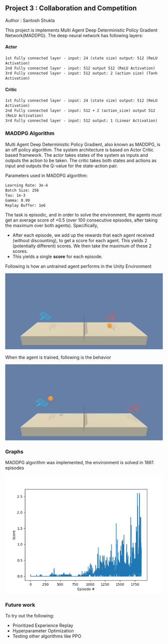 ## Project 3 : Collaboration and Competition

Author : Santosh Shukla

This project is implements Multi Agent Deep Deterministic Policy Gradient Network(MADDPG). The deep neural network has following layers:

#### Actor
    1st Fully connected layer - input: 24 (state size) output: 512 (ReLU Activation)
    2nd Fully connected layer - input: 512 output 512 (ReLU Activation)
    3rd Fully connected layer - input: 512 output: 2 (action size) (Tanh Activation)

#### Critic
    1st Fully connected layer - input: 24 (state size) output: 512 (ReLU Activation)
    2nd Fully connected layer - input: 512 + 2 (action_size) output 512 (ReLU Activation)
    3rd Fully connected layer - input: 512 output: 1 (Linear Activation)

### MADDPG Algorithm
Multi Agent Deep Deterministic Policy Gradient, also known as MADDPG, is an off policy algorithm. The system architecture is based on Actor Critic based framework. The actor takes states of the system as inputs and outputs the action to be taken. The critic takes both states and actions as input and outputs the Q-value for the state-action pair.


Parameters used in MADDPG algorithm:

    Learning Rate: 3e-4
    Batch Size: 256
    Tau: 1e-3
    Gamma: 0.99
    Replay Buffer: 1e6
    
The task is episodic, and in order to solve the environment, the agents must get an average score of +0.5 (over 100 consecutive episodes, after taking the maximum over both agents). Specifically,

- After each episode, we add up the rewards that each agent received (without discounting), to get a score for each agent. This yields 2 (potentially different) scores. We then take the maximum of these 2 scores.
- This yields a single **score** for each episode.

Following is how an untrained agent performs in the Unity Environment

![Untrained Agent](./assets/UnTrainedAgent.gif)

When the agent is trained, following is the behavior 

![Trained Agent](./assets/TrainedAgent.gif)

### Graphs

MADDPG algorithm was implemented, the environment is solved in 1861 episodes

![DDPG Agent](./assets/Figure_1.png)


### Future work
To try out the following:
- Prioritized Experience Replay
- Hyperparameter Optimization
- Testing other algorithms like PPO
